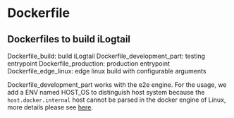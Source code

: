 # Dockerfile

## Dockerfiles to build iLogtail

Dockerfile_build: build iLogtail
Dockerfile_development_part: testing entrypoint
Dockerfile_production: production entrypoint
Dockerfile_edge_linux: edge linux build with configurable arguments

Dockerfile_development_part works with the e2e engine. For the usage, we add a ENV named HOST_OS to distinguish host system because the `host.docker.internal` host cannot be parsed in the docker engine of Linux, more details please see [here](https://github.com/docker/for-linux/issues/264).
